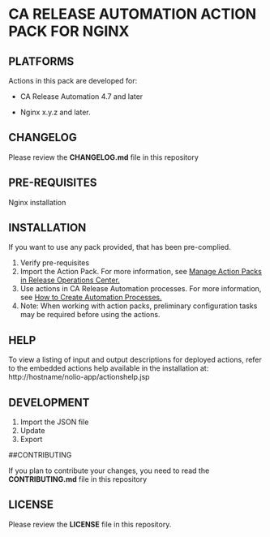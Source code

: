 # CA RELEASE AUTOMATION ACTION PACK FOR NGINX

## PLATFORMS

Actions in this pack are developed for: 

- CA Release Automation 4.7 and later

- Nginx x.y.z and later.

## CHANGELOG

Please review the **CHANGELOG.md** file in this repository

## PRE-REQUISITES

Nginx installation

## INSTALLATION

If you want to use any pack provided, that has been pre-complied.

1. Verify pre-requisites
1. Import the Action Pack. 
For more information, see [Manage Action Packs in Release Operations Center.](https://wiki.ca.com/display/RA50/Manage+Action+Packs+in+Release+Operations+Center)
1. Use actions in CA Release Automation processes. 
For more information, see [How to Create Automation Processes.](https://wiki.ca.com/display/RA50/How+to+Create+Automation+Processes)
1. Note: When working with action packs, preliminary configuration tasks may be required before using the actions. 

## HELP

To view a listing of input and output descriptions for deployed actions, refer to the embedded actions help available in the installation at:
http://hostname/nolio-app/actionshelp.jsp

## DEVELOPMENT

1. Import the JSON file
1. Update
1. Export

##CONTRIBUTING

If you plan to contribute your changes, you need to read the **CONTRIBUTING.md** file in this repository

## LICENSE

Please review the **LICENSE** file in this repository.

